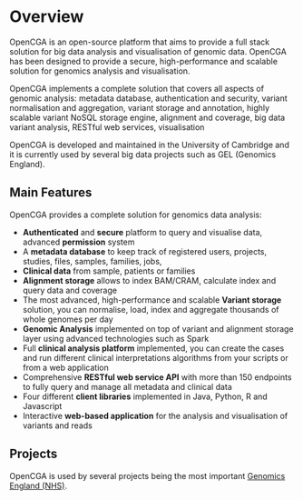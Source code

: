 # Overview

OpenCGA is an open-source platform that aims to provide a full stack solution for big data analysis and visualisation of genomic data. OpenCGA has been designed to provide a secure, high-performance and scalable solution for genomics analysis and visualisation.

OpenCGA implements a complete solution that covers all aspects of genomic analysis: metadata database, authentication and security, variant normalisation and aggregation, variant storage and annotation, highly scalable variant NoSQL storage engine, alignment and coverage, big data variant analysis, RESTful web services, visualisation

OpenCGA is developed and maintained in the University of Cambridge and it is currently used by several big data projects such as GEL \(Genomics England\).

## Main Features <a id="Overview-MainFeatures"></a>

OpenCGA provides a complete solution for genomics data analysis:

* **Authenticated** and **secure** platform to query and visualise data, advanced **permission** system
* A **metadata database** to keep track of registered users, projects, studies, files, samples, families, jobs, 
* **Clinical data** from sample, patients or families
* **Alignment storage** allows to index BAM/CRAM, calculate index and query data and coverage
* The most advanced, high-performance and scalable **Variant storage** solution, you can normalise, load, index and aggregate thousands of whole genomes per day
* **Genomic Analysis** implemented on top of variant and alignment storage layer using advanced technologies such as Spark 
* Full **clinical analysis platform** implemented, you can create the cases and run different clinical interpretations algorithms from your scripts or from a web application
* Comprehensive **RESTful web service API** with more than 150 endpoints to fully query and manage all metadata and clinical data
* Four different **client libraries** implemented in Java, Python, R and Javascript
* Interactive **web-based application** for the analysis and visualisation of variants and reads

## Projects <a id="Overview-Projects"></a>

OpenCGA is used by several projects being the most important [Genomics England \(NHS\)](https://www.genomicsengland.co.uk/).

